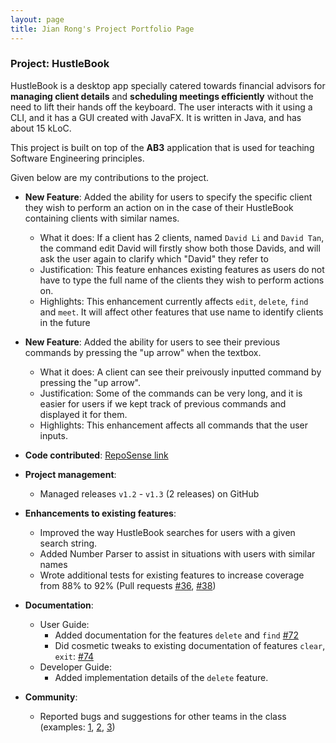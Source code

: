```yaml
---
layout: page
title: Jian Rong's Project Portfolio Page
---
```


### Project: HustleBook

HustleBook is a desktop app specially catered towards financial advisors for **managing client details** and **scheduling meetings efficiently** without the need to lift their hands off the keyboard.
The user interacts with it using a CLI, and it has a GUI created with JavaFX. It is written in Java, and has about 15 kLoC.

This project is built on top of the **AB3** application that is used for teaching Software Engineering principles.


Given below are my contributions to the project.

* **New Feature**: Added the ability for users to specify the specific client they wish to perform an action on
  in the case of their HustleBook containing clients with similar names.
    * What it does: If a client has 2 clients, named `David Li` and `David Tan`, the command edit David will firstly show both those Davids,
      and will ask the user again to clarify which "David" they refer to
    * Justification: This feature enhances existing features as users do not have to type the full name of the clients they wish to perform actions on.
    * Highlights: This enhancement currently affects `edit`, `delete`, `find` and `meet`. It will affect other features that use name to identify clients in the future
  

* **New Feature**: Added the ability for users to see their previous commands by pressing the "up arrow" when the textbox.
    * What it does: A client can see their preivously inputted command by pressing the "up arrow".
    * Justification: Some of the commands can be very long, and it is easier for users if we kept track of previous commands and displayed it for them.
    * Highlights: This enhancement affects all commands that the user inputs.

* **Code contributed**: [RepoSense link](https://nus-cs2103-ay2122s2.github.io/tp-dashboard/?search=j4ck990&sort=groupTitle&sortWithin=title&timeframe=commit&mergegroup=&groupSelect=groupByRepos&breakdown=false&since=2022-02-18&tabOpen=true&tabType=authorship&zFR=false&tabAuthor=j4ck990&tabRepo=AY2122S2-CS2103T-W15-2%2Ftp%5Bmaster%5D&authorshipIsMergeGroup=false&authorshipFileTypes=functional-code~docs~test-code~other&authorshipIsBinaryFileTypeChecked=false)

* **Project management**:
    * Managed releases `v1.2` - `v1.3` (2 releases) on GitHub

* **Enhancements to existing features**:
    * Improved the way HustleBook searches for users with a given search string.
    * Added Number Parser to assist in situations with users with similar names
    * Wrote additional tests for existing features to increase coverage from 88% to 92% (Pull requests [\#36](), [\#38]())

* **Documentation**:
    * User Guide:
        * Added documentation for the features `delete` and `find` [\#72]()
        * Did cosmetic tweaks to existing documentation of features `clear`, `exit`: [\#74]()
    * Developer Guide:
        * Added implementation details of the `delete` feature.

* **Community**:
    * Reported bugs and suggestions for other teams in the class (examples: [1](), [2](), [3]())


